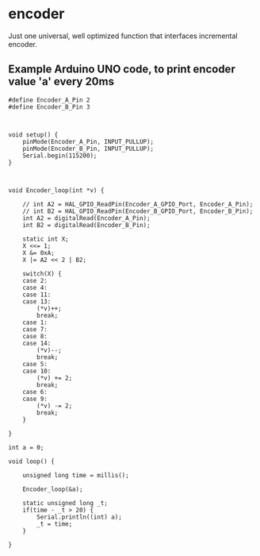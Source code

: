 # encoder
Just one universal, well optimized function that interfaces incremental encoder.

## Example Arduino UNO code, to print encoder value 'a' every 20ms
```
#define Encoder_A_Pin 2
#define Encoder_B_Pin 3



void setup() {
	pinMode(Encoder_A_Pin, INPUT_PULLUP);
	pinMode(Encoder_B_Pin, INPUT_PULLUP);
	Serial.begin(115200);
}



void Encoder_loop(int *v) {

	// int A2 = HAL_GPIO_ReadPin(Encoder_A_GPIO_Port, Encoder_A_Pin);
	// int B2 = HAL_GPIO_ReadPin(Encoder_B_GPIO_Port, Encoder_B_Pin);
	int A2 = digitalRead(Encoder_A_Pin);
	int B2 = digitalRead(Encoder_B_Pin);

	static int X;
	X <<= 1;
	X &= 0xA;
	X |= A2 << 2 | B2;

	switch(X) {
	case 2:
	case 4:
	case 11:
	case 13:
		(*v)++;
		break;
	case 1:
	case 7:
	case 8:
	case 14:
		(*v)--;
		break;
	case 5:
	case 10:
		(*v) += 2;
		break;
	case 6:
	case 9:
		(*v) -= 2;
		break;
	}

}

int a = 0;

void loop() {

	unsigned long time = millis();

	Encoder_loop(&a);

	static unsigned long _t;
	if(time - _t > 20) {
		Serial.println((int) a);
		_t = time;
	}

}
```

